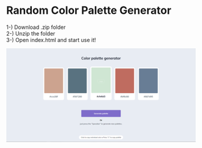 # Random Color Palette Generator

1-) Download .zip folder <br>
2-) Unzip the folder <br>
3-) Open index.html and start use it!<br>

![](color-palette.png)
